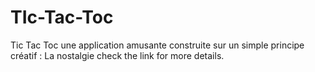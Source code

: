 # TIc-Tac-Toc
Tic Tac Toc une application amusante construite sur un simple principe créatif : La nostalgie check the link for more details.
